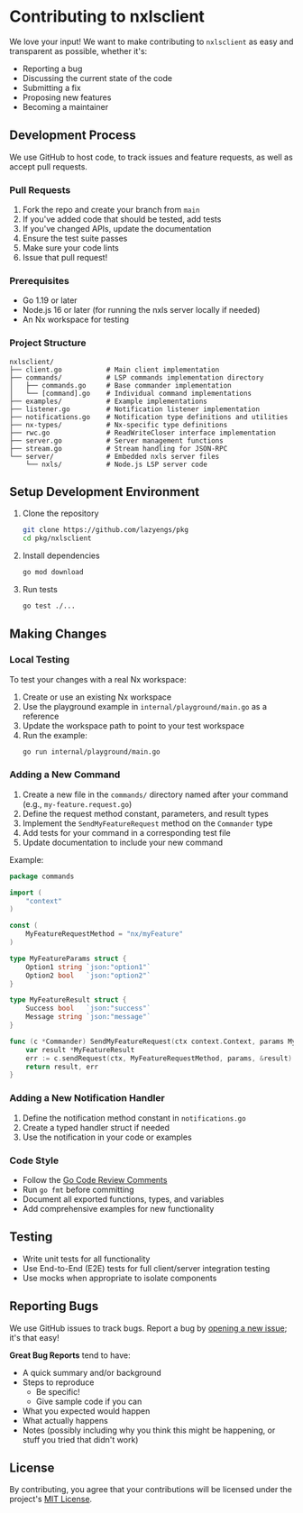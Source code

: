 # Contributing to nxlsclient

We love your input! We want to make contributing to `nxlsclient` as easy and transparent as possible, whether it's:

- Reporting a bug
- Discussing the current state of the code
- Submitting a fix
- Proposing new features
- Becoming a maintainer

## Development Process

We use GitHub to host code, to track issues and feature requests, as well as accept pull requests.

### Pull Requests

1. Fork the repo and create your branch from `main`
2. If you've added code that should be tested, add tests
3. If you've changed APIs, update the documentation
4. Ensure the test suite passes
5. Make sure your code lints
6. Issue that pull request!

### Prerequisites

- Go 1.19 or later
- Node.js 16 or later (for running the nxls server locally if needed)
- An Nx workspace for testing

### Project Structure

```
nxlsclient/
├── client.go           # Main client implementation
├── commands/           # LSP commands implementation directory
│   ├── commands.go     # Base commander implementation
│   └── [command].go    # Individual command implementations
├── examples/           # Example implementations
├── listener.go         # Notification listener implementation
├── notifications.go    # Notification type definitions and utilities
├── nx-types/           # Nx-specific type definitions
├── rwc.go              # ReadWriteCloser interface implementation
├── server.go           # Server management functions
├── stream.go           # Stream handling for JSON-RPC
└── server/             # Embedded nxls server files
    └── nxls/           # Node.js LSP server code
```

## Setup Development Environment

1. Clone the repository

   ```bash
   git clone https://github.com/lazyengs/pkg
   cd pkg/nxlsclient
   ```

2. Install dependencies

   ```bash
   go mod download
   ```

3. Run tests
   ```bash
   go test ./...
   ```

## Making Changes

### Local Testing

To test your changes with a real Nx workspace:

1. Create or use an existing Nx workspace
2. Use the playground example in `internal/playground/main.go` as a reference
3. Update the workspace path to point to your test workspace
4. Run the example:
   ```bash
   go run internal/playground/main.go
   ```

### Adding a New Command

1. Create a new file in the `commands/` directory named after your command (e.g., `my-feature.request.go`)
2. Define the request method constant, parameters, and result types
3. Implement the `SendMyFeatureRequest` method on the `Commander` type
4. Add tests for your command in a corresponding test file
5. Update documentation to include your new command

Example:

```go
package commands

import (
    "context"
)

const (
    MyFeatureRequestMethod = "nx/myFeature"
)

type MyFeatureParams struct {
    Option1 string `json:"option1"`
    Option2 bool   `json:"option2"`
}

type MyFeatureResult struct {
    Success bool   `json:"success"`
    Message string `json:"message"`
}

func (c *Commander) SendMyFeatureRequest(ctx context.Context, params MyFeatureParams) (*MyFeatureResult, error) {
    var result *MyFeatureResult
    err := c.sendRequest(ctx, MyFeatureRequestMethod, params, &result)
    return result, err
}
```

### Adding a New Notification Handler

1. Define the notification method constant in `notifications.go`
2. Create a typed handler struct if needed
3. Use the notification in your code or examples

### Code Style

- Follow the [Go Code Review Comments](https://github.com/golang/go/wiki/CodeReviewComments)
- Run `go fmt` before committing
- Document all exported functions, types, and variables
- Add comprehensive examples for new functionality

## Testing

- Write unit tests for all functionality
- Use End-to-End (E2E) tests for full client/server integration testing
- Use mocks when appropriate to isolate components

## Reporting Bugs

We use GitHub issues to track bugs. Report a bug by [opening a new issue](https://github.com/lazyengs/pkg/issues/new); it's that easy!

**Great Bug Reports** tend to have:

- A quick summary and/or background
- Steps to reproduce
  - Be specific!
  - Give sample code if you can
- What you expected would happen
- What actually happens
- Notes (possibly including why you think this might be happening, or stuff you tried that didn't work)

## License

By contributing, you agree that your contributions will be licensed under the project's [MIT License](LICENSE).
